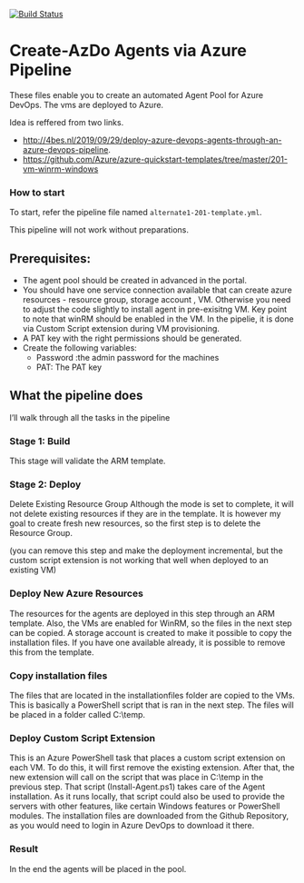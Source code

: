 [![Build Status](https://dev.azure.com/sayankc/devops-agile/_apis/build/status/Create%20Agent%20via%20201%20template?branchName=main)](https://dev.azure.com/sayankc/devops-agile/_build/latest?definitionId=12&branchName=main)

# Create-AzDo Agents via Azure Pipeline

 These files enable you to create an automated Agent Pool for Azure DevOps. The vms are deployed to Azure.

Idea is reffered from two links. 

-  <http://4bes.nl/2019/09/29/deploy-azure-devops-agents-through-an-azure-devops-pipeline>. 
- https://github.com/Azure/azure-quickstart-templates/tree/master/201-vm-winrm-windows 

### How to start
To start, refer the pipeline file named `alternate1-201-template.yml`.

This pipeline will not work without preparations.
## Prerequisites:
- The agent pool should be created in advanced in the portal. 
- You should have one service connection available that can create azure resources - resource group, storage account , VM. Otherwise you need to adjust the code slightly to install agent in pre-exisitng VM. Key point to note that winRM should be enabled in the VM. In the pipelie, it is done via Custom Script extension during VM provisioning. 
- A PAT key with the right permissions should be generated.
- Create the following variables:
    - Password :the admin password for the machines
    - PAT: The PAT key 

## What the pipeline does
I’ll walk through all the tasks in the pipeline

### Stage 1: Build
This stage will validate the ARM template.

### Stage 2: Deploy
Delete Existing Resource Group
Although the mode is set to complete, it will not delete existing resources if they are in the template. It is however my goal to create fresh new resources, so the first step is to delete the Resource Group.

(you can remove this step and make the deployment incremental, but the custom script extension is not working that well when deployed to an existing VM)

### Deploy New Azure Resources
The resources for the agents are deployed in this step through an ARM template. Also, the VMs are enabled for WinRM, so the files in the next step can be copied. A storage account is created to make it possible to copy the installation files. If you have one available already, it is possible to remove this from the template.


### Copy installation files
The files that are located in the installationfiles folder are copied to the VMs. This is basically a PowerShell script that is ran in the next step. The files will be placed in a folder called C:\temp.

### Deploy Custom Script Extension
This is an Azure PowerShell task that places a custom script extension on each VM. To do this, it will first remove the existing extension. After that, the new extension will call on the script that was place in C:\temp in the previous step. That script (Install-Agent.ps1) takes care of the Agent installation. As it runs locally, that script could also be used to provide the servers with other features, like certain Windows features or PowerShell modules. The installation files are downloaded from the Github Repository, as you would need to login in Azure DevOps to download it there.

### Result
In the end the agents will be placed in the pool.
